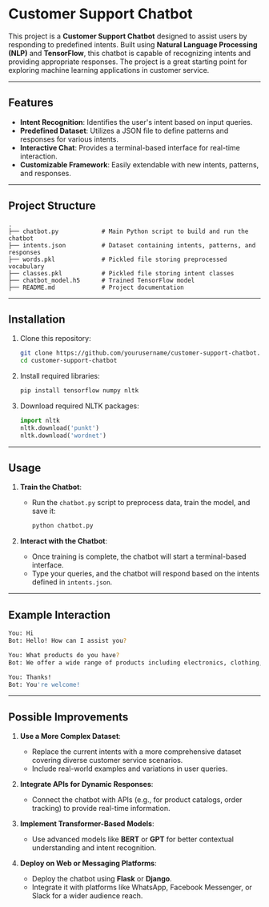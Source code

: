 # Customer Support Chatbot

This project is a **Customer Support Chatbot** designed to assist users by responding to predefined intents. Built using **Natural Language Processing (NLP)** and **TensorFlow**, this chatbot is capable of recognizing intents and providing appropriate responses. The project is a great starting point for exploring machine learning applications in customer service.

---

## Features

- **Intent Recognition**: Identifies the user's intent based on input queries.
- **Predefined Dataset**: Utilizes a JSON file to define patterns and responses for various intents.
- **Interactive Chat**: Provides a terminal-based interface for real-time interaction.
- **Customizable Framework**: Easily extendable with new intents, patterns, and responses.

---

## Project Structure

```
.
├── chatbot.py            # Main Python script to build and run the chatbot
├── intents.json          # Dataset containing intents, patterns, and responses
├── words.pkl             # Pickled file storing preprocessed vocabulary
├── classes.pkl           # Pickled file storing intent classes
├── chatbot_model.h5      # Trained TensorFlow model
├── README.md             # Project documentation
```

---

## Installation

1. Clone this repository:
   ```bash
   git clone https://github.com/yourusername/customer-support-chatbot.git
   cd customer-support-chatbot
   ```

2. Install required libraries:
   ```bash
   pip install tensorflow numpy nltk
   ```

3. Download required NLTK packages:
   ```python
   import nltk
   nltk.download('punkt')
   nltk.download('wordnet')
   ```

---

## Usage

1. **Train the Chatbot**:
   - Run the `chatbot.py` script to preprocess data, train the model, and save it:
     ```bash
     python chatbot.py
     ```

2. **Interact with the Chatbot**:
   - Once training is complete, the chatbot will start a terminal-based interface.
   - Type your queries, and the chatbot will respond based on the intents defined in `intents.json`.

---

## Example Interaction

```bash
You: Hi
Bot: Hello! How can I assist you?

You: What products do you have?
Bot: We offer a wide range of products including electronics, clothing, and accessories.

You: Thanks!
Bot: You're welcome!
```

---

## Possible Improvements

1. **Use a More Complex Dataset**:
   - Replace the current intents with a more comprehensive dataset covering diverse customer service scenarios.
   - Include real-world examples and variations in user queries.

2. **Integrate APIs for Dynamic Responses**:
   - Connect the chatbot with APIs (e.g., for product catalogs, order tracking) to provide real-time information.

3. **Implement Transformer-Based Models**:
   - Use advanced models like **BERT** or **GPT** for better contextual understanding and intent recognition.

4. **Deploy on Web or Messaging Platforms**:
   - Deploy the chatbot using **Flask** or **Django**.
   - Integrate it with platforms like WhatsApp, Facebook Messenger, or Slack for a wider audience reach.
